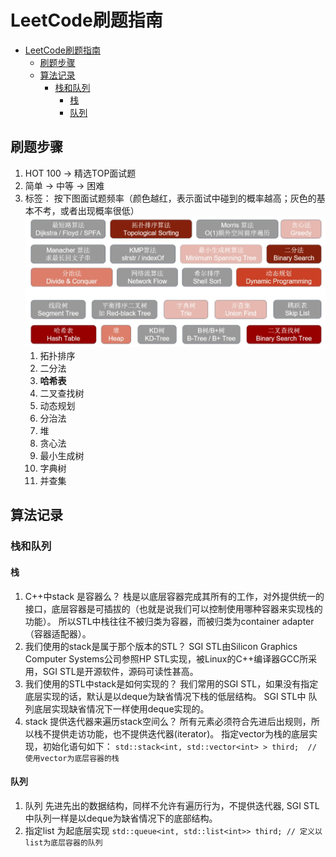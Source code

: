 # LeetCode刷题指南

- [LeetCode刷题指南](#leetcode刷题指南)
  - [刷题步骤](#刷题步骤)
  - [算法记录](#算法记录)
    - [栈和队列](#栈和队列)
      - [栈](#栈)
      - [队列](#队列)

## 刷题步骤

1. HOT 100 -> 精选TOP面试题
2. 简单 -> 中等 -> 困难
3. 标签： 按下图面试题频率（颜色越红，表示面试中碰到的概率越高；灰色的基本不考，或者出现概率很低）
![面试题概率](../Res/面试题频率.jpg)
   1. 拓扑排序
   2. 二分法
   3. **哈希表**
   4. 二叉查找树
   5. 动态规划
   6. 分治法
   7. 堆
   8. 贪心法
   9. 最小生成树
   10. 字典树
   11. 并查集

## 算法记录

### 栈和队列

#### 栈

1. C++中stack 是容器么？
   栈是以底层容器完成其所有的工作，对外提供统一的接口，底层容器是可插拔的（也就是说我们可以控制使用哪种容器来实现栈的功能）。
   所以STL中栈往往不被归类为容器，而被归类为container adapter（容器适配器）。
2. 我们使用的stack是属于那个版本的STL？
   SGI STL由Silicon Graphics Computer Systems公司参照HP STL实现，被Linux的C++编译器GCC所采用，SGI STL是开源软件，源码可读性甚高。
3. 我们使用的STL中stack是如何实现的？
   我们常用的SGI STL，如果没有指定底层实现的话，默认是以deque为缺省情况下栈的低层结构。
   SGI STL中 队列底层实现缺省情况下一样使用deque实现的。
4. stack 提供迭代器来遍历stack空间么？
   所有元素必须符合先进后出规则，所以栈不提供走访功能，也不提供迭代器(iterator)。
   指定vector为栈的底层实现，初始化语句如下：
   `std::stack<int, std::vector<int> > third;  // 使用vector为底层容器的栈`

#### 队列

1. 队列 先进先出的数据结构，同样不允许有遍历行为，不提供迭代器, SGI STL中队列一样是以deque为缺省情况下的底部结构。
2. 指定list 为起底层实现
   `std::queue<int, std::list<int>> third; // 定义以list为底层容器的队列`
